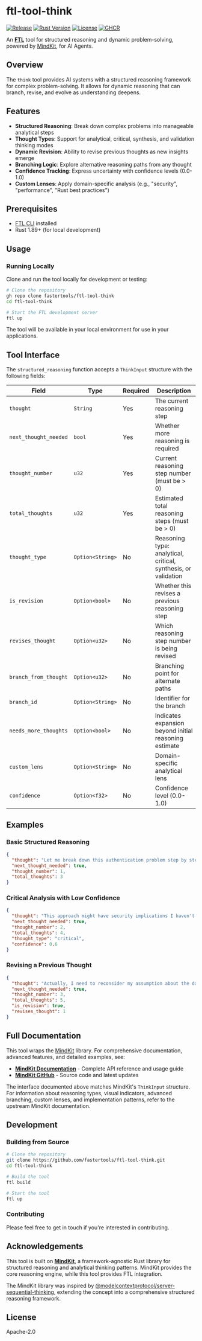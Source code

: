 # ftl-tool-think

[![Release](https://github.com/fastertools/ftl-tool-think/workflows/Release/badge.svg)](https://github.com/fastertools/ftl-tool-think/actions)
[![Rust Version](https://img.shields.io/badge/rust-1.86%2B-orange)](https://forge.rust-lang.org/releases.html)
[![License](https://img.shields.io/badge/license-Apache--2.0-blue)](LICENSE)
[![GHCR](https://img.shields.io/badge/ghcr.io-ftl--tool--think-blue)](https://github.com/fastertools/ftl-tool-think/pkgs/container/ftl-tool-think)

An **[FTL](https://github.com/fastertools/ftl-cli)** tool for structured reasoning and dynamic problem-solving, powered by [MindKit](https://github.com/DevOpsDali/mindkit), for AI Agents.

## Overview

The `think` tool provides AI systems with a structured reasoning framework for complex problem-solving. It allows for dynamic reasoning that can branch, revise, and evolve as understanding deepens.

## Features

- **Structured Reasoning**: Break down complex problems into manageable analytical steps
- **Thought Types**: Support for analytical, critical, synthesis, and validation thinking modes
- **Dynamic Revision**: Ability to revise previous thoughts as new insights emerge
- **Branching Logic**: Explore alternative reasoning paths from any thought
- **Confidence Tracking**: Express uncertainty with confidence levels (0.0-1.0)
- **Custom Lenses**: Apply domain-specific analysis (e.g., "security", "performance", "Rust best practices")

## Prerequisites

- [FTL CLI](https://github.com/TBD54566975/ftl) installed
- Rust 1.89+ (for local development)

## Usage

### Running Locally

Clone and run the tool locally for development or testing:

```bash
# Clone the repository
gh repo clone fastertools/ftl-tool-think
cd ftl-tool-think

# Start the FTL development server
ftl up
```

The tool will be available in your local environment for use in your applications.

## Tool Interface

The `structured_reasoning` function accepts a `ThinkInput` structure with the following fields:

| Field | Type | Required | Description |
|-------|------|----------|-------------|
| `thought` | `String` | Yes | The current reasoning step |
| `next_thought_needed` | `bool` | Yes | Whether more reasoning is required |
| `thought_number` | `u32` | Yes | Current reasoning step number (must be > 0) |
| `total_thoughts` | `u32` | Yes | Estimated total reasoning steps (must be > 0) |
| `thought_type` | `Option<String>` | No | Reasoning type: analytical, critical, synthesis, or validation |
| `is_revision` | `Option<bool>` | No | Whether this revises a previous reasoning step |
| `revises_thought` | `Option<u32>` | No | Which reasoning step number is being revised |
| `branch_from_thought` | `Option<u32>` | No | Branching point for alternate paths |
| `branch_id` | `Option<String>` | No | Identifier for the branch |
| `needs_more_thoughts` | `Option<bool>` | No | Indicates expansion beyond initial reasoning estimate |
| `custom_lens` | `Option<String>` | No | Domain-specific analytical lens |
| `confidence` | `Option<f32>` | No | Confidence level (0.0-1.0) |

## Examples

### Basic Structured Reasoning
```json
{
  "thought": "Let me break down this authentication problem step by step",
  "next_thought_needed": true,
  "thought_number": 1,
  "total_thoughts": 3
}
```

### Critical Analysis with Low Confidence
```json
{
  "thought": "This approach might have security implications I haven't considered",
  "next_thought_needed": true,
  "thought_number": 2,
  "total_thoughts": 4,
  "thought_type": "critical",
  "confidence": 0.6
}
```

### Revising a Previous Thought
```json
{
  "thought": "Actually, I need to reconsider my assumption about the database schema",
  "next_thought_needed": true,
  "thought_number": 3,
  "total_thoughts": 5,
  "is_revision": true,
  "revises_thought": 1
}
```

## Full Documentation

This tool wraps the [MindKit](https://github.com/DevOpsDali/mindkit) library. For comprehensive documentation, advanced features, and detailed examples, see:

- **[MindKit Documentation](https://docs.rs/mindkit)** - Complete API reference and usage guide
- **[MindKit GitHub](https://github.com/DevOpsDali/mindkit)** - Source code and latest updates

The interface documented above matches MindKit's `ThinkInput` structure. For information about reasoning types, visual indicators, advanced branching, custom lenses, and implementation patterns, refer to the upstream MindKit documentation.

## Development

### Building from Source

```bash
# Clone the repository
git clone https://github.com/fastertools/ftl-tool-think.git
cd ftl-tool-think

# Build the tool
ftl build

# Start the tool
ftl up
```

### Contributing

Please feel free to get in touch if you're interested in contributing.

## Acknowledgements

This tool is built on **[MindKit](https://github.com/DevOpsDali/mindkit)**, a framework-agnostic Rust library for structured reasoning and analytical thinking patterns. MindKit provides the core reasoning engine, while this tool provides FTL integration.

The MindKit library was inspired by [@modelcontextprotocol/server-sequential-thinking](https://www.npmjs.com/package/@modelcontextprotocol/server-sequential-thinking), extending the concept into a comprehensive structured reasoning framework.

## License

Apache-2.0